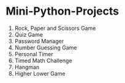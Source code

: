 # Mini-Python-Projects

1) Rock, Paper and Scissors Game
2) Quiz Game
3) Password Manager
4) Number Guessing Game
5) Personal Timer
6) Timed Math Challenge
7) Hangman
8) Higher Lower Game
